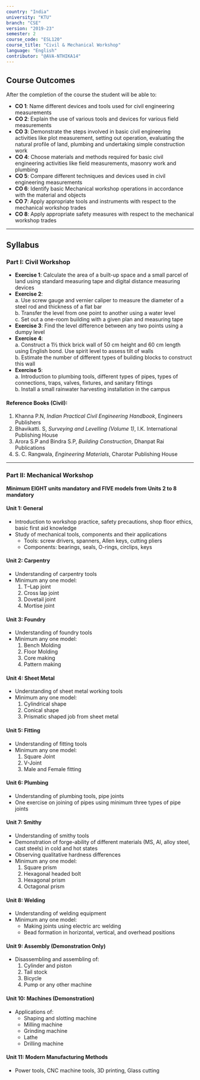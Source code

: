 ```yaml
---
country: "India"
university: "KTU"
branch: "CSE"
version: "2019-23"
semester: 2
course_code: "ESL120"
course_title: "Civil & Mechanical Workshop"
language: "English"
contributor: "@AVA-NTHIKA14"
---
```


## Course Outcomes

After the completion of the course the student will be able to:

- **CO 1**: Name different devices and tools used for civil engineering measurements  
- **CO 2**: Explain the use of various tools and devices for various field measurements  
- **CO 3**: Demonstrate the steps involved in basic civil engineering activities like plot measurement, setting out operation, evaluating the natural profile of land, plumbing and undertaking simple construction work  
- **CO 4**: Choose materials and methods required for basic civil engineering activities like field measurements, masonry work and plumbing  
- **CO 5**: Compare different techniques and devices used in civil engineering measurements  
- **CO 6**: Identify basic Mechanical workshop operations in accordance with the material and objects  
- **CO 7**: Apply appropriate tools and instruments with respect to the mechanical workshop trades  
- **CO 8**: Apply appropriate safety measures with respect to the mechanical workshop trades  

---

## Syllabus

### Part I: Civil Workshop

- **Exercise 1**: Calculate the area of a built-up space and a small parcel of land using standard measuring tape and digital distance measuring devices  
- **Exercise 2**:  
  a. Use screw gauge and vernier caliper to measure the diameter of a steel rod and thickness of a flat bar  
  b. Transfer the level from one point to another using a water level  
  c. Set out a one-room building with a given plan and measuring tape  
- **Exercise 3**: Find the level difference between any two points using a dumpy level  
- **Exercise 4**:  
  a. Construct a 1½ thick brick wall of 50 cm height and 60 cm length using English bond. Use spirit level to assess tilt of walls  
  b. Estimate the number of different types of building blocks to construct this wall  
- **Exercise 5**:  
  a. Introduction to plumbing tools, different types of pipes, types of connections, traps, valves, fixtures, and sanitary fittings  
  b. Install a small rainwater harvesting installation in the campus  

#### Reference Books (Civil):
1. Khanna P.N, *Indian Practical Civil Engineering Handbook*, Engineers Publishers  
2. Bhavikatti. S, *Surveying and Levelling (Volume 1)*, I.K. International Publishing House  
3. Arora S.P and Bindra S.P, *Building Construction*, Dhanpat Rai Publications  
4. S. C. Rangwala, *Engineering Materials*, Charotar Publishing House  

---

### Part II: Mechanical Workshop

**Minimum EIGHT units mandatory and FIVE models from Units 2 to 8 mandatory**

#### Unit 1: General
- Introduction to workshop practice, safety precautions, shop floor ethics, basic first aid knowledge  
- Study of mechanical tools, components and their applications  
  - Tools: screw drivers, spanners, Allen keys, cutting pliers  
  - Components: bearings, seals, O-rings, circlips, keys  

#### Unit 2: Carpentry
- Understanding of carpentry tools  
- Minimum any one model:  
  1. T–Lap joint  
  2. Cross lap joint  
  3. Dovetail joint  
  4. Mortise joint  

#### Unit 3: Foundry
- Understanding of foundry tools  
- Minimum any one model:  
  1. Bench Molding  
  2. Floor Molding  
  3. Core making  
  4. Pattern making  

#### Unit 4: Sheet Metal
- Understanding of sheet metal working tools  
- Minimum any one model:  
  1. Cylindrical shape  
  2. Conical shape  
  3. Prismatic shaped job from sheet metal  

#### Unit 5: Fitting
- Understanding of fitting tools  
- Minimum any one model:  
  1. Square Joint  
  2. V-Joint  
  3. Male and Female fitting  

#### Unit 6: Plumbing
- Understanding of plumbing tools, pipe joints  
- One exercise on joining of pipes using minimum three types of pipe joints  

#### Unit 7: Smithy
- Understanding of smithy tools  
- Demonstration of forge-ability of different materials (MS, Al, alloy steel, cast steels) in cold and hot states  
- Observing qualitative hardness differences  
- Minimum any one model:  
  1. Square prism  
  2. Hexagonal headed bolt  
  3. Hexagonal prism  
  4. Octagonal prism  

#### Unit 8: Welding
- Understanding of welding equipment  
- Minimum any one model:  
  - Making joints using electric arc welding  
  - Bead formation in horizontal, vertical, and overhead positions  

#### Unit 9: Assembly (Demonstration Only)
- Disassembling and assembling of:  
  1. Cylinder and piston  
  2. Tail stock  
  3. Bicycle  
  4. Pump or any other machine  

#### Unit 10: Machines (Demonstration)
- Applications of:  
  - Shaping and slotting machine  
  - Milling machine  
  - Grinding machine  
  - Lathe  
  - Drilling machine  

#### Unit 11: Modern Manufacturing Methods
- Power tools, CNC machine tools, 3D printing, Glass cutting  
